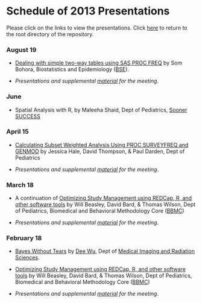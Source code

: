 Schedule of 2013 Presentations
============

Please click on the links to view the presentations. Click [here](./../) to return to the root directory of the repository.
  
### August 19
 * [Dealing with simple two-way tables using SAS PROC FREQ](./08_August/BohoraTwoWayTablesUsingSasProcFreq-2013-08-19.pdf) by Som Bohora, Biostatistics and Epidemiology ([BSE](http://coph.ouhsc.edu/departments/bse/)).
 
 * *Presentations and supplemental [material](./08_August/) for the meeting*.

### June
 * Spatial Analysis with R, by Maleeha Shaid, Dept of Pediatrics, [Sooner SUCCESS](http://soonersuccess.ouhsc.edu/)
 
### April 15
 * [Calculating Subset Weighted Analysis Using PROC SURVEYFREQ and GENMOD](./04_April/272-2013.pdf) by Jessica Hale, David Thompson, & Paul Darden, Dept of Pediatrics
 
 * *Presentations and supplemental [material](./04_April/) for the meeting*.
  
### March 18
 * A continuation of [Optimizing Study Management using REDCap, R, and other software tools](./03_March/RedcapForUserGroup.pptx) by Will Beasley, David Bard, & Thomas Wilson, Dept of Pediatrics, Biomedical and Behavioral Methodology Core ([BBMC](http://ouhsc.edu/BBMC/))
 
 * *Presentations and supplemental [material](./03_March/) for the meeting*.
 
### February 18
 * [Bayes Without Tears](./02_February/DWu_BayesianAndFrequentist_0313.pptx) by [Dee Wu](http://moon.ouhsc.edu/dwu/), Dept of [Medical Imaging and Radiation Sciences](http://www.ah.ouhsc.edu/mirs/).
 
 * [Optimizing Study Management using REDCap, R, and other software tools](./03_March/RedcapForUserGroup.pptx) by Will Beasley, David Bard, & Thomas Wilson, Dept of Pediatrics, Biomedical and Behavioral Methodology Core ([BBMC](http://ouhsc.edu/BBMC/))
 
 * *Presentations and supplemental [material](./02_February/) for the meeting*.
